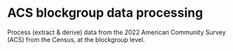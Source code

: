 
# ACS blockgroup data processing

Process (extract & derive) data from the 2022 American Community Survey (ACS) from the Census, at the blockgroup level.

